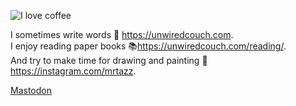 ![I love coffee](http://gifs.unwiredcouch.com/gilmore-girls/i-love-coffee.gif)

I sometimes write words :fax: https://unwiredcouch.com. </br>
I enjoy reading paper books 📚https://unwiredcouch.com/reading/. </br>
And try to make time for drawing and painting :art: https://instagram.com/mrtazz. </br>


<a rel="me" href="https://chaos.social/@mrtazz">Mastodon</a>
